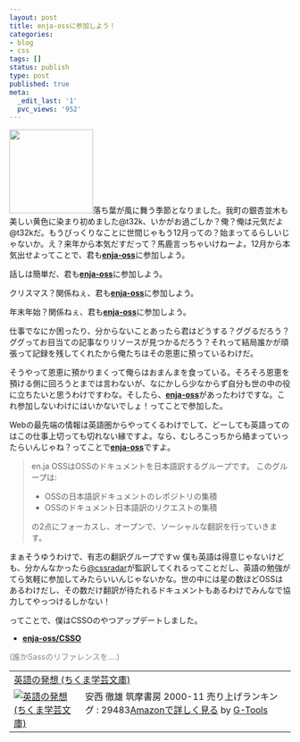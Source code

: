 ```yaml
---
layout: post
title: enja-ossに参加しよう！
categories:
- blog
- css
tags: []
status: publish
type: post
published: true
meta:
  _edit_last: '1'
  pvc_views: '952'
---
```

<a href="https://github.com/enja-oss"><img class="alignleft size-thumbnail wp-image-4485 fig" title="gravatar" src="/static/blog/2012/12/gravatar-150x150.jpg" alt="" width="150" height="150" /></a>落ち葉が風に舞う季節となりました。我町の銀杏並木も美しい黄色に染まり初めました@t32k、いかがお過ごしか？俺？俺は元気だよ@t32kだ。もうびっくりなことに世間じゃもう12月っての？始まってるらしいじゃないか。え？来年から本気だすだって？馬鹿言っちゃいけねーよ。12月から本気出せよってことで、君も<strong><a href="https://github.com/enja-oss">enja-oss</a></strong>に参加しよう。

話しは簡単だ、君も<strong><a href="https://github.com/enja-oss">enja-oss</a></strong>に参加しよう。

クリスマス？関係ねぇ、君も<strong><a href="https://github.com/enja-oss">enja-oss</a></strong>に参加しよう。

年末年始？関係ねぇ、君も<strong><a href="https://github.com/enja-oss">enja-oss</a></strong>に参加しよう。

<!--more-->仕事でなにか困ったり、分からないことあったら君はどうする？ググるだろう？ググってお目当ての記事なりリソースが見つかるだろう？それって結局誰かが頑張って記録を残してくれたから俺たちはその恩恵に預っているわけだ。

そうやって恩恵に預かりまくって俺らはおまんまを食っている。そろそろ恩恵を預ける側に回ろうとまでは言わないが、なにかしら少なからず自分も世の中の役に立ちたいと思うわけですわな。そしたら、<strong><a href="https://github.com/enja-oss">enja-oss</a></strong>があったわけですな。これ参加しないわけにはいかないでしょ！ってことで参加した。

Webの最先端の情報は英語圏からやってくるわけでして、どーしても英語ってのはこの仕事上切っても切れない縁ですよ。なら、むしろこっちから絡まっていったらいんじゃね？ってことで<strong><a href="https://github.com/enja-oss">enja-oss</a></strong>ですよ。
<blockquote>en.ja OSSはOSSのドキュメントを日本語訳するグループです。
このグループは:
<ul>
	<li>OSSの日本語訳ドキュメントのレポジトリの集積</li>
	<li>OSSのドキュメント日本語訳のリクエストの集積</li>
</ul>
の2点にフォーカスし、オープンで、ソーシャルな翻訳を行っていきます。</blockquote>
まぁそうゆうわけで、有志の翻訳グループですｗ 僕も英語は得意じゃないけども、分かんなかったら<a href="https://twitter.com/cssradar">@cssradar</a>が監訳してくれるってことだし、英語の勉強がてら気軽に参加してみたらいいんじゃないかな。世の中には星の数ほどOSSはあるわけだし、その数だけ翻訳が待たれるドキュメントもあるわけでみんなで協力してやっつけるしかない！

ってことで、僕はCSSOのやつアップデートしました。
<ul>
	<li><strong><a href="https://github.com/enja-oss/CSSO">enja-oss/CSSO</a></strong></li>
</ul>
<span style="color: #888888;">(誰かSassのリファレンスを....)</span>
<table border="0" cellpadding="5">
<tbody>
<tr>
<td colspan="2"><a href="http://www.amazon.co.jp/exec/obidos/ASIN/4480085882/warikiru-22/" target="_top">英語の発想 (ちくま学芸文庫)</a></td>
</tr>
<tr>
<td valign="top"><a href="http://www.amazon.co.jp/exec/obidos/ASIN/4480085882/warikiru-22/" target="_top"><img src="http://ecx.images-amazon.com/images/I/51E0Z3ZZENL._SL160_.jpg" alt="英語の発想 (ちくま学芸文庫)" border="0" /></a></td>
<td valign="top"><span>安西 徹雄 </span>筑摩書房 2000-11
売り上げランキング : 29483<a href="http://www.amazon.co.jp/exec/obidos/ASIN/4480085882/warikiru-22/" target="_top">Amazonで詳しく見る</a><span> by <a href="http://www.goodpic.com/mt/aws/index.html">G-Tools</a></span></td>
</tr>
</tbody>
</table>
